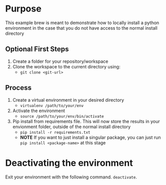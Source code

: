 # Purpose
This example brew is meant to demonstrate how to locally install a python environment in the case that you do not have access to the normal install directory

## Optional First Steps
1. Create a folder for your repository/workspace
2. Clone the workspace to the current directory using:
    - `git clone <git-url>`

## Process
1. Create a virtual environment in your desired directory
    - `virtualenv /path/to/your/env`
2. Activate the environment
    - `source /path/to/your/env/bin/activate`
3. Pip install from requirements file. This will now store the results in your envionment folder, outside of the normal install directory
    - `pip install -r requirements.txt`
    - **NOTE** If you want to just install a singular package, you can just run `pip install <package-name>` at this stage

# Deactivating the environment
Exit your environment with the following command. `deactivate`.
